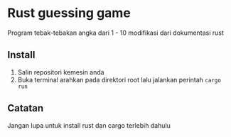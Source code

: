 # Rust guessing game

Program tebak-tebakan angka dari 1 - 10 modifikasi dari dokumentasi rust


## Install

1. Salin repositori kemesin anda
2. Buka terminal arahkan pada direktori root lalu jalankan perintah `cargo run`

## Catatan

Jangan lupa untuk install rust dan cargo terlebih dahulu

